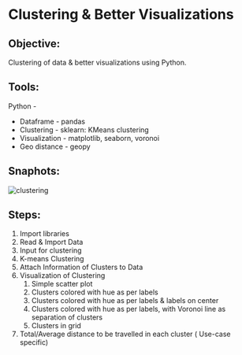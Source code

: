 # Clustering & Better Visualizations

## Objective: 
Clustering of data & better visualizations using Python.

## Tools:
Python - 
  * Dataframe - pandas
  * Clustering - sklearn: KMeans clustering
  * Visualization - matplotlib, seaborn, voronoi
  * Geo distance - geopy

## Snaphots:
![clustering](https://user-images.githubusercontent.com/28645647/115062665-3bfe2c00-9f08-11eb-8baa-0ac422754bcf.gif)


## Steps:
1. Import libraries
2. Read & Import Data
3. Input for clustering
4. K-means Clustering
5. Attach Information of Clusters to Data
6. Visualization of Clustering
    1. Simple scatter plot
    2. Clusters colored with hue as per labels
    3. Clusters colored with hue as per labels & labels on center
    4. Clusters colored with hue as per labels, with Voronoi line as separation of clusters
    5. Clusters in grid
7. Total/Average distance to be travelled in each cluster ( Use-case specific)


    

